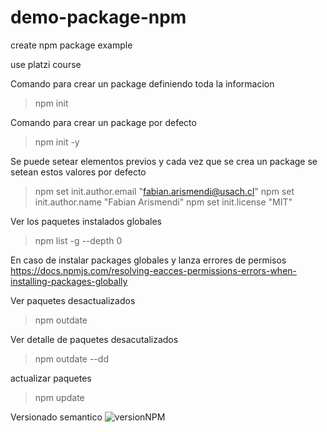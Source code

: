 # demo-package-npm
create npm package example

use platzi course

Comando para crear un package definiendo toda la informacion
> npm init

Comando para crear un package por defecto
> npm init -y

Se puede setear elementos previos y cada vez que se crea un package se setean estos valores por defecto
> npm set init.author.email "fabian.arismendi@usach.cl"
> npm set init.author.name "Fabian Arismendi"
> npm set init.license "MIT"

Ver los paquetes instalados globales
> npm list -g --depth 0

En caso de instalar packages globales y lanza errores de permisos
https://docs.npmjs.com/resolving-eacces-permissions-errors-when-installing-packages-globally

Ver paquetes desactualizados
> npm outdate

Ver detalle de paquetes desacutalizados
> npm outdate --dd

actualizar paquetes
> npm update

Versionado semantico
![versionNPM](https://static.platzi.com/media/user_upload/wheelbarrel-no-tilde-caret-white-bg-w1000-72ca1a72-4c7f-4abe-8482-425c01a72f89.jpg)


